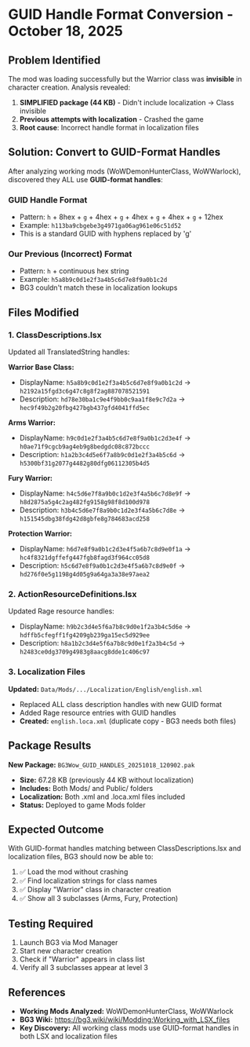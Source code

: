 # GUID Handle Format Conversion - October 18, 2025

## Problem Identified

The mod was loading successfully but the Warrior class was **invisible** in character creation. Analysis revealed:

1. **SIMPLIFIED package (44 KB)** - Didn't include localization → Class invisible
2. **Previous attempts with localization** - Crashed the game
3. **Root cause**: Incorrect handle format in localization files

## Solution: Convert to GUID-Format Handles

After analyzing working mods (WoWDemonHunterClass, WoWWarlock), discovered they ALL use **GUID-format handles**:

### GUID Handle Format
- Pattern: `h` + 8hex + `g` + 4hex + `g` + 4hex + `g` + 4hex + `g` + 12hex
- Example: `h113ba9cbgebe3g4971ga06ag961e06c51d52`
- This is a standard GUID with hyphens replaced by 'g'

### Our Previous (Incorrect) Format
- Pattern: `h` + continuous hex string
- Example: `h5a8b9c0d1e2f3a4b5c6d7e8f9a0b1c2d`
- BG3 couldn't match these in localization lookups

## Files Modified

### 1. ClassDescriptions.lsx
Updated all TranslatedString handles:

**Warrior Base Class:**
- DisplayName: `h5a8b9c0d1e2f3a4b5c6d7e8f9a0b1c2d` → `h2192a15fgd3c6g47c8g8f2ag887078521591`
- Description: `hd78e30ba1c9e4f9bb0c9aa1f8e9c7d2a` → `hec9f49b2g20fbg427bgb437gfd4041ffd5ec`

**Arms Warrior:**
- DisplayName: `h9c0d1e2f3a4b5c6d7e8f9a0b1c2d3e4f` → `h0ae71f9cgcb9ag4eb9g8bedgdc08c872bccc`
- Description: `h1a2b3c4d5e6f7a8b9c0d1e2f3a4b5c6d` → `h5300bf31g2077g4482g80dfg06112305b4d5`

**Fury Warrior:**
- DisplayName: `h4c5d6e7f8a9b0c1d2e3f4a5b6c7d8e9f` → `h8d2875a5g4c2ag482fg9158g98f8d100d978`
- Description: `h3b4c5d6e7f8a9b0c1d2e3f4a5b6c7d8e` → `h151545dbg38fdg42d8gbfe8g784683acd258`

**Protection Warrior:**
- DisplayName: `h6d7e8f9a0b1c2d3e4f5a6b7c8d9e0f1a` → `hc4f8321dgffefg447fgb8fagd3f964cc05d8`
- Description: `h5c6d7e8f9a0b1c2d3e4f5a6b7c8d9e0f` → `hd276f0e5g1198g4d05g9a64ga3a38e97aea2`

### 2. ActionResourceDefinitions.lsx
Updated Rage resource handles:
- DisplayName: `h9b2c3d4e5f6a7b8c9d0e1f2a3b4c5d6e` → `hdffb5cfegff1fg4209gb239ga15ec5d929ee`
- Description: `h8a1b2c3d4e5f6a7b8c9d0e1f2a3b4c5d` → `h2483ce0dg3709g4983g8aacg8dde1c406c97`

### 3. Localization Files
**Updated:** `Data/Mods/.../Localization/English/english.xml`
- Replaced ALL class description handles with new GUID format
- Added Rage resource entries with GUID handles
- **Created:** `english.loca.xml` (duplicate copy - BG3 needs both files)

## Package Results

**New Package:** `BG3Wow_GUID_HANDLES_20251018_120902.pak`
- **Size:** 67.28 KB (previously 44 KB without localization)
- **Includes:** Both Mods/ and Public/ folders
- **Localization:** Both .xml and .loca.xml files included
- **Status:** Deployed to game Mods folder

## Expected Outcome

With GUID-format handles matching between ClassDescriptions.lsx and localization files, BG3 should now be able to:
1. ✅ Load the mod without crashing
2. ✅ Find localization strings for class names
3. ✅ Display "Warrior" class in character creation
4. ✅ Show all 3 subclasses (Arms, Fury, Protection)

## Testing Required

1. Launch BG3 via Mod Manager
2. Start new character creation
3. Check if "Warrior" appears in class list
4. Verify all 3 subclasses appear at level 3

## References

- **Working Mods Analyzed:** WoWDemonHunterClass, WoWWarlock
- **BG3 Wiki:** https://bg3.wiki/wiki/Modding:Working_with_LSX_files
- **Key Discovery:** All working class mods use GUID-format handles in both LSX and localization files
